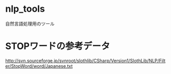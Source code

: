 # nlp_tools
自然言語処理用のツール

# STOPワードの参考データ
http://svn.sourceforge.jp/svnroot/slothlib/CSharp/Version1/SlothLib/NLP/Filter/StopWord/word/Japanese.txt

